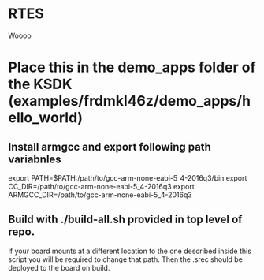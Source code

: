 # RTES
Woooo

# Place this in the demo_apps folder of the KSDK (examples/frdmkl46z/demo_apps/hello_world)

## Install armgcc and export following path variabnles 
export PATH=$PATH:/path/to/gcc-arm-none-eabi-5_4-2016q3/bin
export CC_DIR=/path/to/gcc-arm-none-eabi-5_4-2016q3
export ARMGCC_DIR=/path/to/gcc-arm-none-eabi-5_4-2016q3

## Build with ./build-all.sh provided in top level of repo.

If your board mounts at a different location to the one described inside this script you will be required to change that path.
Then the .srec should be deployed to the board on build.
